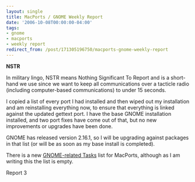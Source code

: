 ```yaml
---
layout: single
title: MacPorts / GNOME Weekly Report
date: '2006-10-08T00:00:00-04:00'
tags:
- gnome
- macports
- weekly report
redirect_from: /post/171305196750/macports-gnome-weekly-report
---
```

<p><strong>NSTR</strong></p>

<p>In military lingo, NSTR means Nothing Significant To Report and is a short-hand we use since we want to keep all communications over a tacticle radio (including computer-based communications) to under 15 seconds.</p>

<p>I copied a list of every port I had installed and then wiped out my installation and am reinstalling everything now, to ensure that everything is linked against the updated gettext port. I have the base GNOME installation installed, and two port fixes have come out of that, but no new improvements or upgrades have been done.</p>

<p>GNOME has released version 2.16.1, so I will be upgrading against packages in that list (or will be as soon as my base install is completed).</p>

<p>There is a new <a href="http://svn.macosforge.org/projects/macports/query?status=new&amp;status=assigned&amp;status=reopened&amp;verbose=1&amp;keywords=%7EGNOME&amp;type=task&amp;order=priority">GNOME-related Tasks</a> list for MacPorts, although as I am writing this the list is empty.</p>

<p>Report 3</p>
